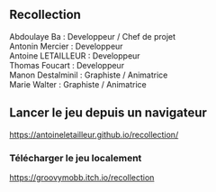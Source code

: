 ## Recollection
  
Abdoulaye Ba : Developpeur / Chef de projet  
Antonin Mercier : Developpeur  
Antoine LETAILLEUR : Developpeur  
Thomas Foucart : Developpeur  
Manon Destalminil : Graphiste / Animatrice  
Marie Walter : Graphiste / Animatrice  
  
## Lancer le jeu depuis un navigateur  
  
https://antoineletailleur.github.io/recollection/  
  
### Télécharger le jeu localement  
  
https://groovymobb.itch.io/recollection   
